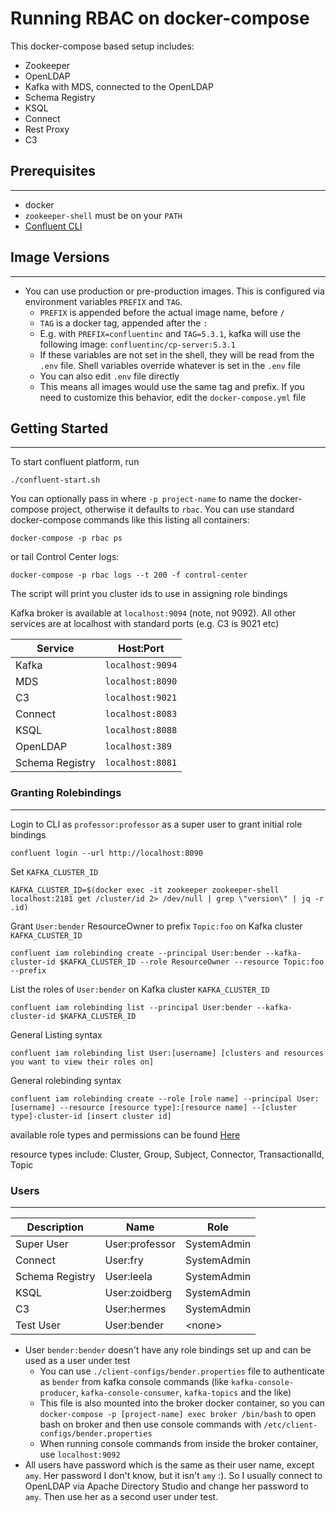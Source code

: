 # Running RBAC on docker-compose

This docker-compose based setup includes:

- Zookeeper
- OpenLDAP
- Kafka with MDS, connected to the OpenLDAP
- Schema Registry
- KSQL
- Connect
- Rest Proxy
- C3

## Prerequisites

---

- docker
- `zookeeper-shell` must be on your `PATH`
- [Confluent CLI](https://docs.confluent.io/current/cli/index.html)

## Image Versions

---

- You can use production or pre-production images. This is configured via environment variables `PREFIX` and `TAG`.
  - `PREFIX` is appended before the actual image name, before `/`
  - `TAG` is a docker tag, appended after the `:`
  - E.g. with `PREFIX=confluentinc` and `TAG=5.3.1`, kafka will use the following image: `confluentinc/cp-server:5.3.1`
  - If these variables are not set in the shell, they will be read from the `.env` file. Shell variables override whatever is set in the `.env` file
  - You can also edit `.env` file directly
  - This means all images would use the same tag and prefix. If you need to customize this behavior, edit the `docker-compose.yml` file

## Getting Started

---

To start confluent platform, run

```
./confluent-start.sh
```

You can optionally pass in where `-p project-name` to name the docker-compose project, otherwise it defaults to `rbac`. You can use standard docker-compose commands like this listing all containers:

```
docker-compose -p rbac ps
```

or tail Control Center logs:

```
docker-compose -p rbac logs --t 200 -f control-center
```

The script will print you cluster ids to use in assigning role bindings

Kafka broker is available at `localhost:9094` (note, not 9092). All other services are at localhost with standard ports (e.g. C3 is 9021 etc)

| Service         | Host:Port        |
| --------------- | ---------------- |
| Kafka           | `localhost:9094` |
| MDS             | `localhost:8090` |
| C3              | `localhost:9021` |
| Connect         | `localhost:8083` |
| KSQL            | `localhost:8088` |
| OpenLDAP        | `localhost:389`  |
| Schema Registry | `localhost:8081` |

### Granting Rolebindings

---

Login to CLI as `professor:professor` as a super user to grant initial role bindings

```
confluent login --url http://localhost:8090
```

Set `KAFKA_CLUSTER_ID`

```
KAFKA_CLUSTER_ID=$(docker exec -it zookeeper zookeeper-shell localhost:2181 get /cluster/id 2> /dev/null | grep \"version\" | jq -r .id)
```

Grant `User:bender` ResourceOwner to prefix `Topic:foo` on Kafka cluster `KAFKA_CLUSTER_ID`

```
confluent iam rolebinding create --principal User:bender --kafka-cluster-id $KAFKA_CLUSTER_ID --role ResourceOwner --resource Topic:foo --prefix
```

List the roles of `User:bender` on Kafka cluster `KAFKA_CLUSTER_ID`
```
confluent iam rolebinding list --principal User:bender --kafka-cluster-id $KAFKA_CLUSTER_ID 
```

General Listing syntax
``` 
confluent iam rolebinding list User:[username] [clusters and resources you want to view their roles on]
```

General rolebinding syntax
```
confluent iam rolebinding create --role [role name] --principal User:[username] --resource [resource type]:[resource name] --[cluster type]-cluster-id [insert cluster id] 
```
available role types and permissions can be found [Here](https://docs.confluent.io/current/security/rbac/rbac-predefined-roles.html)

resource types include: Cluster, Group, Subject, Connector, TransactionalId, Topic
### Users

---

| Description     | Name           | Role        |
| --------------- | -------------- | ----------- |
| Super User      | User:professor | SystemAdmin |
| Connect         | User:fry       | SystemAdmin |
| Schema Registry | User:leela     | SystemAdmin |
| KSQL            | User:zoidberg  | SystemAdmin |
| C3              | User:hermes    | SystemAdmin |
| Test User       | User:bender    | \<none>     |

- User `bender:bender` doesn't have any role bindings set up and can be used as a user under test
  - You can use `./client-configs/bender.properties` file to authenticate as `bender` from kafka console commands (like `kafka-console-producer`, `kafka-console-consumer`, `kafka-topics` and the like)
  - This file is also mounted into the broker docker container, so you can `docker-compose -p [project-name] exec broker /bin/bash` to open bash on broker and then use console commands with `/etc/client-configs/bender.properties`
  - When running console commands from inside the broker container, use `localhost:9092`
- All users have password which is the same as their user name, except `amy`. Her password I don't know, but it isn't `amy` :). So I usually connect to OpenLDAP via Apache Directory Studio and change her password to `amy`. Then use her as a second user under test.

